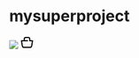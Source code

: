 # mysuperproject
  <div id="nav" v-if="!hideCard">
    <router-link to="/"><img src="./assets/logo.png"/></router-link> 
    <router-link to="/about"><svg xmlns="http://www.w3.org/2000/svg" width="24" height="24"><path fill="black" d="M6 6a4 4 0 0 1 4-4h4a4 4 0 0 1 4 4v2h4a1 1 0 0 1 .986 1.164l-1.582 9.494A4 4 0 0 1 17.46 22H6.54a4 4 0 0 1-3.945-3.342L1.014 9.164A1 1 0 0 1 2 8h4V6Zm2 2h5a1 1 0 1 1 0 2H3.18l1.389 8.329A2 2 0 0 0 6.54 20h10.92a2 2 0 0 0 1.972-1.671L20.82 10H17a1 1 0 0 1-1-1V6a2 2 0 0 0-2-2h-4a2 2 0 0 0-2 2v2Z"></path></svg></router-link>
  </div>
  <router-view />
